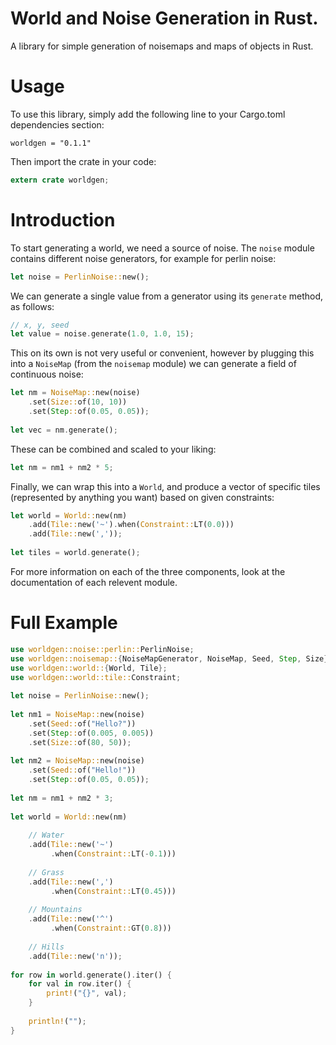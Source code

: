 # World and Noise Generation in Rust.

A library for simple generation of noisemaps and maps of objects in Rust.

# Usage

To use this library, simply add the following line to your Cargo.toml 
dependencies section:

```
worldgen = "0.1.1"
```

Then import the crate in your code:

```rust
extern crate worldgen;
```

# Introduction
                                                                              
To start generating a world, we need a source of noise. The `noise`
module contains different noise generators, for example for perlin noise:
                                                                              
```rust
let noise = PerlinNoise::new();
```
                                                                              
We can generate a single value from a generator using its `generate`
method, as follows:
                                                                              
```rust
// x, y, seed
let value = noise.generate(1.0, 1.0, 15);
```
                                                                              
This on its own is not very useful or convenient, however by plugging this
into a `NoiseMap` (from the `noisemap` module) we can generate a field of 
continuous noise:
                                                                              
```rust
let nm = NoiseMap::new(noise)
    .set(Size::of(10, 10))
    .set(Step::of(0.05, 0.05));
                                                                              
let vec = nm.generate();
```
                                                                              
These can be combined and scaled to your liking:
                                                                              
```rust
let nm = nm1 + nm2 * 5;
```
                                                                              
Finally, we can wrap this into a `World`, and produce a vector of specific
tiles (represented by anything you want) based on given constraints:
                                                                              
```rust
let world = World::new(nm)
    .add(Tile::new('~').when(Constraint::LT(0.0)))
    .add(Tile::new(','));
                                                                              
let tiles = world.generate();
```
                                                                              
For more information on each of the three components, look at the 
documentation of each relevent module.
                                                                              
# Full Example
                                                                              
```rust
use worldgen::noise::perlin::PerlinNoise;
use worldgen::noisemap::{NoiseMapGenerator, NoiseMap, Seed, Step, Size};
use worldgen::world::{World, Tile};
use worldgen::world::tile::Constraint;
                                                                              
let noise = PerlinNoise::new();
                                                                              
let nm1 = NoiseMap::new(noise)
    .set(Seed::of("Hello?"))
    .set(Step::of(0.005, 0.005))
    .set(Size::of(80, 50));
                                                                              
let nm2 = NoiseMap::new(noise)
    .set(Seed::of("Hello!"))
    .set(Step::of(0.05, 0.05));
                                                                              
let nm = nm1 + nm2 * 3;
                                                                              
let world = World::new(nm)
    
    // Water
    .add(Tile::new('~')
         .when(Constraint::LT(-0.1)))
                                                                              
    // Grass
    .add(Tile::new(',')
         .when(Constraint::LT(0.45)))
                                                                              
    // Mountains
    .add(Tile::new('^')
         .when(Constraint::GT(0.8)))
                                                                              
    // Hills
    .add(Tile::new('n'));
                                                                              
for row in world.generate().iter() {
    for val in row.iter() {
        print!("{}", val);
    }
                                                                              
    println!("");
}
```

